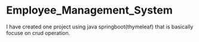 # Employee_Management_System
I have created one project using java springboot(thymeleaf) that is basically focuse on crud operation.
